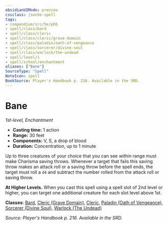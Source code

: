 ```yaml
---
obsidianUIMode: preview
cssclass: json5e-spell
tags:
- compendium/src/5e/phb
- spell/class/bard
- spell/class/cleric
- spell/class/cleric/grave-domain
- spell/class/paladin/oath-of-vengeance
- spell/class/sorcerer/divine-soul
- spell/class/warlock/the-undead
- spell/level/1
- spell/school/enchantment
aliases: ["Bane"]
SourceType: "Spell"
NoteIcon: spell
BookSource: Player's Handbook p. 216. Available in the SRD.
---
```

# Bane
*1st-level, Enchantment*  

- **Casting time:** 1 action
- **Range:** 30 feet
- **Components:** V, S, a drop of blood
- **Duration:** Concentration, up to 1 minute

Up to three creatures of your choice that you can see within range must make Charisma saving throws. Whenever a target that fails this saving throw makes an attack roll or a saving throw before the spell ends, the target must roll a `d4` and subtract the number rolled from the attack roll or saving throw.

**At Higher Levels.** When you cast this spell using a spell slot of 2nd level or higher, you can target one additional creature for each slot level above 1st.

**Classes**: [Bard](/2-Mechanics/CLI/classes/bard.md), [Cleric (Grave Domain)](/2-Mechanics/CLI/classes/cleric-grave-domain-xge.md), [Cleric](/2-Mechanics/CLI/classes/cleric.md), [Paladin (Oath of Vengeance)](/2-Mechanics/CLI/classes/paladin-oath-of-vengeance.md), [Sorcerer (Divine Soul)](/2-Mechanics/CLI/classes/sorcerer-divine-soul-xge.md), [Warlock (The Undead)](/2-Mechanics/CLI/classes/warlock-the-undead-vrgr.md)

*Source: Player's Handbook p. 216. Available in the SRD.*